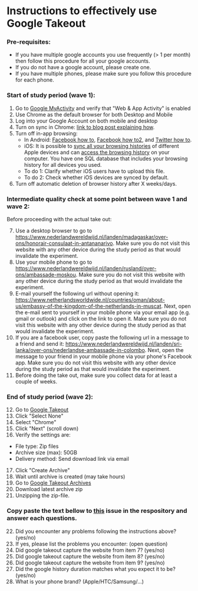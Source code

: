 # Instructions to effectively use Google Takeout

### Pre-requisites:
* If you have multiple google accounts you use frequently (> 1 per month) then follow this procedure for all your google accounts.
* If you do not have a google account, please create one.
* If you have multiple phones, please make sure you follow this procedure for each phone.

### Start of study period (wave 1):

1. Go to [Google MyActivity](https://myaccount.google.com/activitycontrols) and verify that "Web & App Activity" is enabled
2. Use Chrome as the default browser for both Desktop and Mobile
3. Log into your Google Account on both mobile and desktop
4. Turn on sync in Chrome: [link to blog post explaining how](https://www.techrepublic.com/article/how-to-manage-cross-device-syncing-in-chrome/).
5. Turn off in-app browsing:
   * In Android: [Facebook how to](https://lifehacker.com/disable-facebooks-in-app-browser-to-use-your-preferred-1658842307), [Facebook how to2](https://www.technologyhint.com/disable-facebook-in-app-browser/), and [Twitter how to](https://www.technologyhint.com/disable-twitter-in-app-browser/).
   * iOS: It is possible to [sync all your browsing histories](https://www.igeeksblog.com/how-to-sync-safari-icloud-history-from-mac/) of different Apple devices and can [access the browsing history](https://discussions.apple.com/thread/4927279) on your computer. You have one SQL database that includes your browsing history for all devices you used.
   * To do 1: Clarify whether iOS users have to upload this file.
   * To do 2: Check whether iOS devices are synced by default.
6. Turn off automatic deletion of browser history after X weeks/days.

### Intermediate quality check at some point between wave 1 and wave 2:

Before proceeding with the actual take out:

7. Use a desktop browser to go to https://www.nederlandwereldwijd.nl/landen/madagaskar/over-ons/honorair-consulaat-in-antananarivo. Make sure you do not visit this website with any other device during the study period as that would invalidate the experiment.
8. Use your mobile phone to go to https://www.nederlandwereldwijd.nl/landen/rusland/over-ons/ambassade-moskou. Make sure you do not visit this website with any other device during the study period as that would invalidate the experiment.
9. E-mail yourself the following url without opening it: https://www.netherlandsworldwide.nl/countries/oman/about-us/embassy-of-the-kingdom-of-the-netherlands-in-muscat. Next, open the e-mail sent to yourself in your mobile phone via your email app (e.g. gmail or outlook) and click on the link to open it. Make sure you do not visit this website with any other device during the study period as that would invalidate the experiment.
10. If you are a facebook user, copy paste the following url in a message to a friend and send it: https://www.nederlandwereldwijd.nl/landen/sri-lanka/over-ons/nederlandse-ambassade-in-colombo. Next, open the message to your friend in your mobile phone via your phone's Facebook app. Make sure you do not visit this website with any other device during the study period as that would invalidate the experiment.
11. Before doing the take out, make sure you collect data for at least a couple of weeks.

### End of study period (wave 2):

12. Go to [Google Takeout](https://takeout.google.com/)
13. Click "Select None"
14. Select "Chrome"
15. Click "Next" (scroll down)
16. Verify the settings are:
   * File type: Zip files
   * Archive size (max): 50GB
   * Delivery method: Send download link via email
17. Click "Create Archive"
18. Wait until archive is created (may take hours)
19. Go to [Google Takeout Archives](https://takeout.google.com/settings/takeout/downloads)
20. Download latest archive zip
21. Unzipping the zip-file.

### Copy paste the text bellow to [this](https://github.com/Filter-Bubble/Mobile-Network-Tracking-Review/issues/1) issue in the respository and answer each questions.

22. Did you encounter any problems following the instructions above? (yes/no)
23. If yes, please list the problems you encounter: (open question)
24. Did google takeout capture the website from item 7? (yes/no)
25. Did google takeout capture the website from item 8? (yes/no)
26. Did google takeout capture the website from item 9? (yes/no)
27. Did the google history duration matches what you expect it to be? (yes/no)
28. What is your phone brand? (Apple/HTC/Samsung/...)
